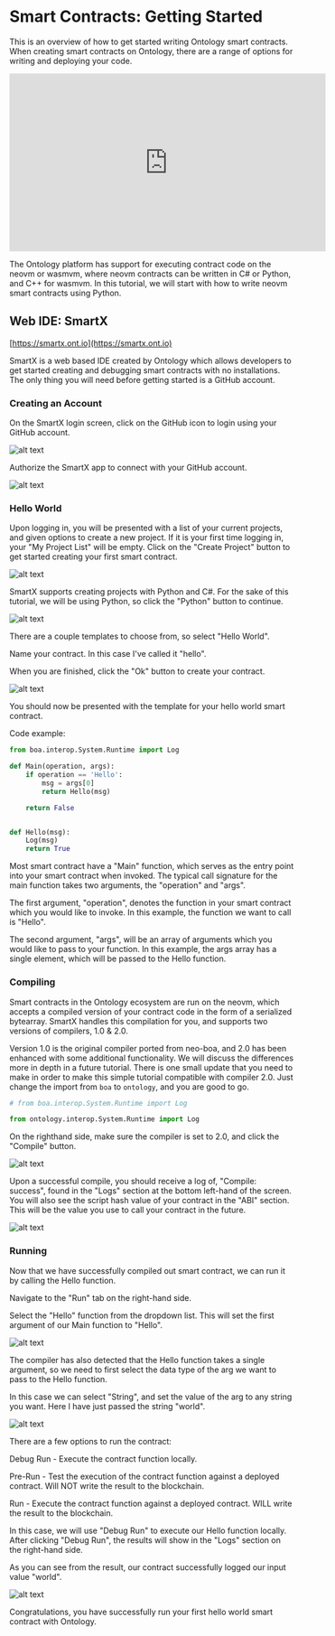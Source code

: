 # Smart Contracts: Getting Started

This is an overview of how to get started writing Ontology smart contracts. When creating smart contracts on Ontology, there are a range of options for writing and deploying your code.

<iframe width="560" height="315" src="https://www.youtube.com/embed/VAg6iX5rRXY" frameborder="0" allow="accelerometer; autoplay; encrypted-media; gyroscope; picture-in-picture" allowfullscreen></iframe>

The Ontology platform has support for executing contract code on the neovm or wasmvm, where neovm contracts can be written in C# or Python, and C++ for wasmvm. In this tutorial, we will start with how to write neovm smart contracts using Python.

## Web IDE: SmartX

[https://smartx.ont.io](https://smartx.ont.io)

SmartX is a web based IDE created by Ontology which allows developers to get started creating and debugging smart contracts with no installations. The only thing you will need before getting started is a GitHub account.

### Creating an Account

On the SmartX login screen, click on the GitHub icon to login using your GitHub account.

![alt text](../assets/smartContracts/gettingStarted/login.png "SmartX Login")

Authorize the SmartX app to connect with your GitHub account.

![alt text](../assets/smartContracts/gettingStarted/auth.png "GitHub Auth")

### Hello World

Upon logging in, you will be presented with a list of your current projects, and given options to create a new project. If it is your first time logging in, your "My Project List" will be empty. Click on the "Create Project" button to get started creating your first smart contract.

![alt text](../assets/smartContracts/gettingStarted/create.png "Create")

SmartX supports creating projects with Python and C#. For the sake of this tutorial, we will be using Python, so click the "Python" button to continue.

![alt text](../assets/smartContracts/gettingStarted/programmingLanguage.png "Programming Language")

There are a couple templates to choose from, so select "Hello World".

Name your contract. In this case I've called it "hello".

When you are finished, click the "Ok" button to create your contract.

![alt text](../assets/smartContracts/gettingStarted/selectTemplate.png "Select Template")

You should now be presented with the template for your hello world smart contract.

Code example:
```python
from boa.interop.System.Runtime import Log

def Main(operation, args):
    if operation == 'Hello':
        msg = args[0]
        return Hello(msg)

    return False


def Hello(msg):
    Log(msg)
    return True
```

Most smart contract have a "Main" function, which serves as the entry point into your smart contract when invoked. The typical call signature for the main function takes two arguments, the "operation" and "args".

The first argument, "operation", denotes the function in your smart contract which you would like to invoke. In this example, the function we want to call is "Hello".

The second argument, "args", will be an array of arguments which you would like to pass to your function. In this example, the args array has a single element, which will be passed to the Hello function.

### Compiling

Smart contracts in the Ontology ecosystem are run on the neovm, which accepts a compiled version of your contract code in the form of a serialized bytearray. SmartX handles this compilation for you, and supports two versions of compilers, 1.0 & 2.0.

Version 1.0 is the original compiler ported from neo-boa, and 2.0 has been enhanced with some additional functionality. We will discuss the differences more in depth in a future tutorial. There is one small update that you need to make in order to make this simple tutorial compatible with compiler 2.0. Just change the import from `boa` to `ontology`, and you are good to go.

```python
# from boa.interop.System.Runtime import Log

from ontology.interop.System.Runtime import Log
```

On the righthand side, make sure the compiler is set to 2.0, and click the "Compile" button.

![alt text](../assets/smartContracts/gettingStarted/compile.png "Compile")

Upon a successful compile, you should receive a log of, "Compile: success", found in the "Logs" section at the bottom left-hand of the screen. You will also see the script hash value of your contract in the "ABI" section. This will be the value you use to call your contract in the future.

![alt text](../assets/smartContracts/gettingStarted/compileSuccess.png "Compile Success")

### Running

Now that we have successfully compiled out smart contract, we can run it by calling the Hello function.

Navigate to the "Run" tab on the right-hand side.

Select the "Hello" function from the dropdown list. This will set the first argument of our Main function to "Hello".

![alt text](../assets/smartContracts/gettingStarted/run.png "Run")

The compiler has also detected that the Hello function takes a single argument, so we need to first select the data type of the arg we want to pass to the Hello function.

In this case we can select "String", and set the value of the arg to any string you want. Here I have just passed the string "world".

![alt text](../assets/smartContracts/gettingStarted/runArgs.png "Run Args")

There are a few options to run the contract:

Debug Run - Execute the contract function locally.

Pre-Run - Test the execution of the contract function against a deployed contract. Will NOT write the result to the blockchain.

Run - Execute the contract function against a deployed contract. WILL write the result to the blockchain.

In this case, we will use "Debug Run" to execute our Hello function locally. After clicking "Debug Run", the results will show in the "Logs" section on the right-hand side.

As you can see from the result, our contract successfully logged our input value "world".

![alt text](../assets/smartContracts/gettingStarted/runSuccess.png "Run Success")

Congratulations, you have successfully run your first hello world smart contract with Ontology.
